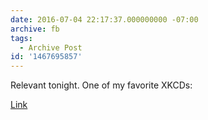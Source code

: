 ```yaml
---
date: 2016-07-04 22:17:37.000000000 -07:00
archive: fb
tags: 
  - Archive Post
id: '1467695857'
---
```


Relevant tonight. One of my favorite XKCDs:

[Link](http://xkcd.com/1202/)
